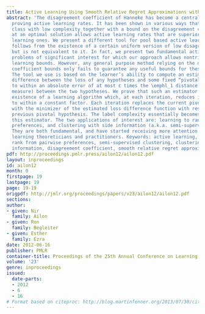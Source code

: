 ```yaml
---
title: Active Learning Using Smooth Relative Regret Approximations with Applications
abstract: 'The disagreement coefficient of Hanneke has become a central concept in
  proving active learning rates. It has been shown in various ways that a concept
  class with low complexity together with a bound on the disagreement coefficient
  at an optimal solution allows active learning rates that are superior to passive
  learning ones. We present a different tool for pool based active learning which
  follows from the existence of a certain uniform version of low disagreement coefficient,
  but is not equivalent to it. In fact, we present two fundamental active learning
  problems of significant interest for which our approach allows nontrivial active
  learning bounds. However, any general purpose method relying on the disagreement
  coefficient bounds only fails to guarantee any useful bounds for these problems.
  The tool we use is based on the learner’s ability to compute an estimator of the
  difference between the loss of any hypotheses and some fixed “pivotal” hypothesis
  to within an absolute error of at most ε times the \emphl_1 distance (the disagreement
  measure) between the two hypotheses. We prove that such an estimator implies the
  existence of a learning algorithm which, at each iteration, reduces its excess risk
  to within a constant factor. Each iteration replaces the current pivotal hypothesis
  with the minimizer of the estimated loss difference function with respect to the
  previous pivotal hypothesis. The label complexity essentially becomes that of computing
  this estimator. The two applications of interest are: learning to rank from pairwise
  preferences, and clustering with side information (a.k.a. semi-supervised clustering).
  They are both fundamental, and have started receiving more attention from active
  learning theoreticians and practitioners. Keywords: active learning, learning to
  rank from pairwise preferences, semi-supervised clustering, clustering with side
  information, disagreement coefficient, smooth relative regret approximation.'
pdf: http://proceedings.pmlr.press/ailon12/ailon12.pdf
layout: inproceedings
id: ailon12
month: 0
firstpage: 19
lastpage: 19
page: 19-19
origpdf: http://jmlr.org/proceedings/papers/v23/ailon12/ailon12.pdf
sections: 
author:
- given: Nir
  family: Ailon
- given: Ron
  family: Begleiter
- given: Esther
  family: Ezra
date: 2012-06-16
publisher: PMLR
container-title: Proceedings of the 25th Annual Conference on Learning Theory
volume: '23'
genre: inproceedings
issued:
  date-parts:
  - 2012
  - 6
  - 16
# Format based on citeproc: http://blog.martinfenner.org/2013/07/30/citeproc-yaml-for-bibliographies/
---
```

